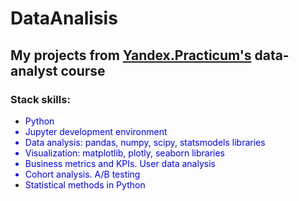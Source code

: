# DataAnalisis
## My projects from [Yandex.Practicum's](https://practicum.yandex.com/data-analyst/) data-analyst course 


### Stack skills:
- <font color="blue"> Python
- Jupyter development environment
- Data analysis: pandas, numpy, scipy, statsmodels libraries
- Visualization: matplotlib, plotly, seaborn libraries
- Business metrics and KPIs. User data analysis
- Cohort analysis. A/B testing
- Statistical methods in Python </font>
